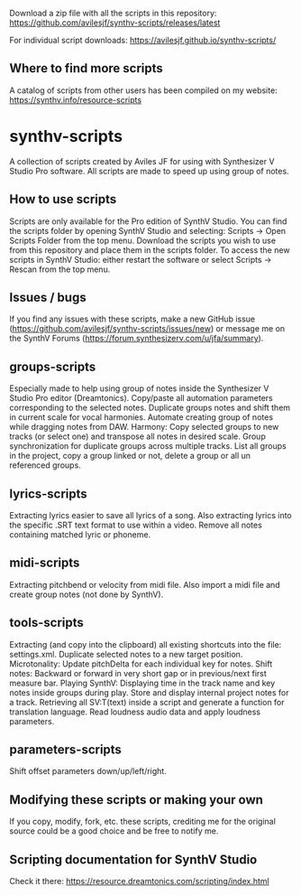 Download a zip file with all the scripts in this repository: https://github.com/avilesjf/synthv-scripts/releases/latest

For individual script downloads: https://avilesjf.github.io/synthv-scripts/

## Where to find more scripts
A catalog of scripts from other users has been compiled on my website: https://synthv.info/resource-scripts

# synthv-scripts
A collection of scripts created by Aviles JF for using with Synthesizer V Studio Pro software.
All scripts are made to speed up using group of notes.

## How to use scripts
Scripts are only available for the Pro edition of SynthV Studio.
You can find the scripts folder by opening SynthV Studio and selecting:
Scripts -> Open Scripts Folder from the top menu. 
Download the scripts you wish to use from this repository and place them in the scripts folder. 
To access the new scripts in SynthV Studio: 
either restart the software or select Scripts -> Rescan from the top menu.

## Issues / bugs
If you find any issues with these scripts, 
make a new GitHub issue (https://github.com/avilesjf/synthv-scripts/issues/new) 
or message me on the SynthV Forums (https://forum.synthesizerv.com/u/jfa/summary).

## groups-scripts
Especially made to help using group of notes inside the Synthesizer V Studio Pro editor (Dreamtonics).
Copy/paste all automation parameters corresponding to the selected notes.
Duplicate groups notes and shift them in current scale for vocal harmonies.
Automate creating group of notes while dragging notes from DAW.
Harmony: Copy selected groups to new tracks (or select one) and transpose all notes in desired scale.
Group synchronization for duplicate groups across multiple tracks.
List all groups in the project, copy a group linked or not, delete a group or all un referenced groups.

## lyrics-scripts
Extracting lyrics easier to save all lyrics of a song. 
Also extracting lyrics into the specific .SRT text format to use within a video.
Remove all notes containing matched lyric or phoneme.

## midi-scripts
Extracting pitchbend or velocity from midi file.
Also import a midi file and create group notes (not done by SynthV).

## tools-scripts
Extracting (and copy into the clipboard) all existing shortcuts into the file: settings.xml.
Duplicate selected notes to a new target position.
Microtonality: Update pitchDelta for each individual key for notes.
Shift notes: Backward or forward in very short gap or in previous/next first measure bar.
Playing SynthV: Displaying time in the track name and key notes inside groups during play.
Store and display internal project notes for a track.
Retrieving all SV:T(text) inside a script and generate a function for translation language.
Read loudness audio data and apply loudness parameters.

## parameters-scripts
Shift offset parameters down/up/left/right.

## Modifying these scripts or making your own
If you copy, modify, fork, etc. these scripts, crediting me for the original source could be a good choice and be free to notify me.

## Scripting documentation for SynthV Studio
Check it there: https://resource.dreamtonics.com/scripting/index.html

